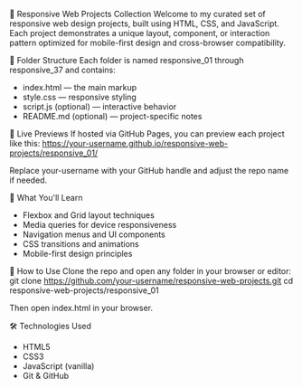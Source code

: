 📁 Responsive Web Projects Collection
Welcome to my curated set of responsive web design projects, built using HTML, CSS, and JavaScript. Each project demonstrates a unique layout, component, or interaction pattern optimized for mobile-first design and cross-browser compatibility.

🧱 Folder Structure
Each folder is named responsive_01 through responsive_37 and contains:
- index.html — the main markup
- style.css — responsive styling
- script.js (optional) — interactive behavior
- README.md (optional) — project-specific notes

🚀 Live Previews
If hosted via GitHub Pages, you can preview each project like this:
https://your-username.github.io/responsive-web-projects/responsive_01/


Replace your-username with your GitHub handle and adjust the repo name if needed.

🧠 What You'll Learn
- Flexbox and Grid layout techniques
- Media queries for device responsiveness
- Navigation menus and UI components
- CSS transitions and animations
- Mobile-first design principles

📌 How to Use
Clone the repo and open any folder in your browser or editor:
git clone https://github.com/your-username/responsive-web-projects.git
cd responsive-web-projects/responsive_01


Then open index.html in your browser.

🛠️ Technologies Used
- HTML5
- CSS3
- JavaScript (vanilla)
- Git & GitHub
